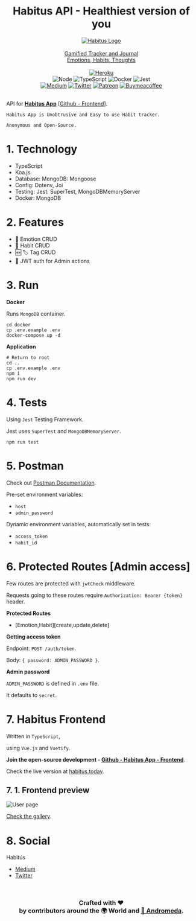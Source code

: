 <h1 align="center">Habitus API - Healthiest version of you</h1>
<p align="center">
  <a href="https://habitus.today"><img src="https://habitus.today/img/icons/logo.png"  alt="Habitus Logo" /></a>
  <br />
  <br />
  <a href="https://habitus.today">Gamified Tracker and Journal</a>
  <br />
  <a href="https://habitus.today">Emotions, Habits, Thoughts</a>
  <br />
  <br />
  <a href="https://habitus.today"><img src="https://heroku-badge.herokuapp.com/?app=habitus-api&style=flat&svg=1&root=api"  alt="Heroku" /></a>
  <br />
  <img src="https://badges.aleen42.com/src/node.svg" alt="Node" />
  <img src="https://badges.aleen42.com/src/typescript.svg" alt="TypeScript" />
  <img src="https://badges.aleen42.com/src/docker.svg" alt="Docker" />
  <img src="https://badges.aleen42.com/src/jest_1.svg" alt="Jest" />
  <br />
  <a href="https://medium.com/@habitus.today"><img src="https://badges.aleen42.com/src/medium.svg" alt="Medium" /></a>
  <a href="https://twitter.com/HabitusToday"><img src="https://badges.aleen42.com/src/twitter.svg" alt="Twitter" /></a>
  <a href="https://www.patreon.com/moltouni"><img src="https://badges.aleen42.com/src/patreon.svg" alt="Patreon" /></a>
  <a href="https://www.buymeacoffee.com/moltouni"><img src="https://badges.aleen42.com/src/buymeacoffee.svg" alt="Buymeacoffee" /></a>
  <br />
  <br />
</p>

API for [**Habitus App**](https://habitus.today) [[Github - Frontend](https://github.com/AndromedaTechnology/habitus)].

```
Habitus App is Unobtrusive and Easy to use Habit tracker.

Anonymous and Open-Source.
```

# 1. Technology

- TypeScript
- Koa.js
- Database: MongoDB: Mongoose
- Config: Dotenv, Joi
- Testing: Jest: SuperTest, MongoDBMemoryServer
- Docker: MongoDB

# 2. Features

- 🥰 Emotion CRUD
- 💪 Habit CRUD
- 🆕 🏷 Tag CRUD
- 🔐 JWT auth for Admin actions

# 3. Run

**Docker**

Runs `MongoDB` container.

```
cd docker
cp .env.example .env
docker-compose up -d
```

**Application**

```
# Return to root
cd ..
cp .env.example .env
npm i
npm run dev
```

# 4. Tests

Using `Jest` Testing Framework.

Jest uses `SuperTest` and `MongoDBMemoryServer`.

```
npm run test
```

# 5. Postman

Check out [Postman Documentation](https://documenter.getpostman.com/view/97483/TzY4faNK).

Pre-set environment variables:

- `host`
- `admin_password`

Dynamic environment variables,
automatically set in tests:

- `access_token`
- `habit_id`

# 6. Protected Routes [Admin access]

Few routes are protected with `jwtCheck` middleware.

Requests going to these routes require `Authorization: Bearer {token}` header.

**Protected Routes**

- [Emotion,Habit][create,update,delete]

**Getting access token**

Endpoint: `POST /auth/token`.

Body: `{ password: ADMIN_PASSWORD }`.

**Admin password**

`ADMIN_PASSWORD` is defined in `.env` file.

It defaults to `secret`.

# 7. Habitus Frontend

Written in `TypeScript`,

using `Vue.js` and `Vuetify`.

**Join the open-source development - [Github - Habitus App - Frontend](https://github.com/AndromedaTechnology/habitus)**.

Check the live version at [habitus.today](https://habitus.today).

## 7. 1. Frontend preview

![User page](https://i.imgur.com/v8HgZjy.png)

[Check the gallery](https://imgur.com/gallery/9X7WC6U).

# 8. Social

Habitus

- [Medium](https://medium.com/@habitus.today)
- [Twitter](https://twitter.com/HabitusToday)

<br/>
<h3 align="center">
  Crafted with ❤️ <br />
  by contributors around the 🌍 World and <a href="https://andromeda.technology/">🌌 Andromeda</a>.
</h3>

